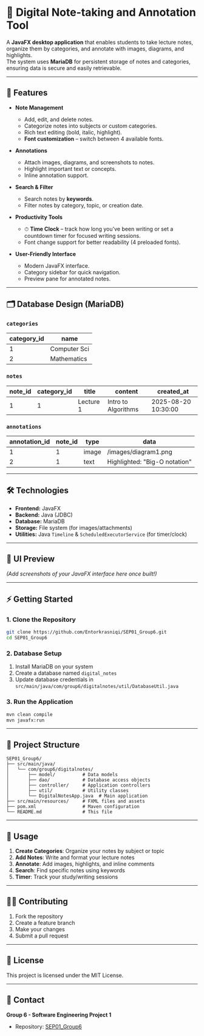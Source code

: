 # 📝 Digital Note-taking and Annotation Tool

A **JavaFX desktop application** that enables students to take lecture notes, organize them by categories, and annotate with images, diagrams, and highlights.  
The system uses **MariaDB** for persistent storage of notes and categories, ensuring data is secure and easily retrievable.

---

## 🚀 Features
- **Note Management**
  - Add, edit, and delete notes.
  - Categorize notes into subjects or custom categories.
  - Rich text editing (bold, italic, highlight).
  - **Font customization** – switch between 4 available fonts.

- **Annotations**
  - Attach images, diagrams, and screenshots to notes.
  - Highlight important text or concepts.
  - Inline annotation support.

- **Search & Filter**
  - Search notes by **keywords**.
  - Filter notes by category, topic, or creation date.

- **Productivity Tools**
  - ⏱ **Time Clock** – track how long you've been writing or set a countdown timer for focused writing sessions.
  - Font change support for better readability (4 preloaded fonts).

- **User-Friendly Interface**
  - Modern JavaFX interface.
  - Category sidebar for quick navigation.
  - Preview pane for annotated notes.

---

## 🗂 Database Design (MariaDB)

### `categories`
| category_id | name          |
|-------------|---------------|
| 1           | Computer Sci  |
| 2           | Mathematics   |

### `notes`
| note_id | category_id | title        | content               | created_at          |
|---------|-------------|--------------|-----------------------|---------------------|
| 1       | 1           | Lecture 1    | Intro to Algorithms   | 2025-08-20 10:30:00 |

### `annotations`
| annotation_id | note_id | type   | data                         |
|---------------|---------|--------|------------------------------|
| 1             | 1       | image  | /images/diagram1.png         |
| 2             | 1       | text   | Highlighted: "Big-O notation"|

---

## 🛠 Technologies
- **Frontend:** JavaFX  
- **Backend:** Java (JDBC)  
- **Database:** MariaDB  
- **Storage:** File system (for images/attachments)  
- **Utilities:** Java `Timeline` & `ScheduledExecutorService` (for timer/clock)  

---

## 📸 UI Preview
*(Add screenshots of your JavaFX interface here once built!)*

---

## ⚡ Getting Started

### 1. Clone the Repository
```bash
git clone https://github.com/Entorkrasniqi/SEP01_Group6.git
cd SEP01_Group6
```

### 2. Database Setup
1. Install MariaDB on your system
2. Create a database named `digital_notes`
3. Update database credentials in `src/main/java/com/group6/digitalnotes/util/DatabaseUtil.java`

### 3. Run the Application
```bash
mvn clean compile
mvn javafx:run
```

---

## 📁 Project Structure
```
SEP01_Group6/
├── src/main/java/
│   └── com/group6/digitalnotes/
│       ├── model/          # Data models
│       ├── dao/            # Database access objects
│       ├── controller/     # Application controllers
│       ├── util/           # Utility classes
│       └── DigitalNotesApp.java  # Main application
├── src/main/resources/     # FXML files and assets
├── pom.xml                 # Maven configuration
└── README.md               # This file
```

---

## 🎯 Usage
1. **Create Categories**: Organize your notes by subject or topic
2. **Add Notes**: Write and format your lecture notes
3. **Annotate**: Add images, highlights, and inline comments
4. **Search**: Find specific notes using keywords
5. **Timer**: Track your study/writing sessions

---

## 👨‍💻 Contributing
1. Fork the repository
2. Create a feature branch
3. Make your changes
4. Submit a pull request

---

## 📄 License
This project is licensed under the MIT License.

---

## 📧 Contact
**Group 6 - Software Engineering Project 1**  
- Repository: [SEP01_Group6](https://github.com/Entorkrasniqi/SEP01_Group6)
